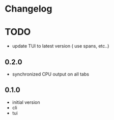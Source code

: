 # Changelog

# TODO
- update TUI to latest version ( use spans, etc..)


## 0.2.0
- synchronized CPU output on all tabs

## 0.1.0
 - initial version
 - cli 
 - tui